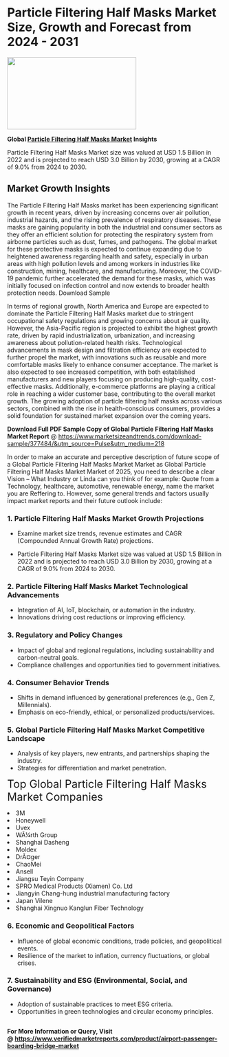 <H1>Particle Filtering Half Masks Market Size, Growth and Forecast from 2024 - 2031</H1><img class="aligncenter size-medium wp-image-584254" src="https://thirdeyenews.in/wp-content/uploads/2024/09/Global-Market-Research-300x168.jpeg" alt="" width="300" height="168" /><p><strong>Global&nbsp;<a href="https://www.marketsizeandtrends.com/download-sample/377484/&amp;utm_source=Pulse&amp;utm_medium=218">Particle Filtering Half Masks Market</a> Insights</strong></p><p>Particle Filtering Half Masks Market size was valued at USD 1.5 Billion in 2022 and is projected to reach USD 3.0 Billion by 2030, growing at a CAGR of 9.0% from 2024 to 2030.</p><p><h2>Market Growth Insights</h2> <p>The Particle Filtering Half Masks market has been experiencing significant growth in recent years, driven by increasing concerns over air pollution, industrial hazards, and the rising prevalence of respiratory diseases. These masks are gaining popularity in both the industrial and consumer sectors as they offer an efficient solution for protecting the respiratory system from airborne particles such as dust, fumes, and pathogens. The global market for these protective masks is expected to continue expanding due to heightened awareness regarding health and safety, especially in urban areas with high pollution levels and among workers in industries like construction, mining, healthcare, and manufacturing. Moreover, the COVID-19 pandemic further accelerated the demand for these masks, which was initially focused on infection control and now extends to broader health protection needs. Download Sample</p> <p>In terms of regional growth, North America and Europe are expected to dominate the Particle Filtering Half Masks market due to stringent occupational safety regulations and growing concerns about air quality. However, the Asia-Pacific region is projected to exhibit the highest growth rate, driven by rapid industrialization, urbanization, and increasing awareness about pollution-related health risks. Technological advancements in mask design and filtration efficiency are expected to further propel the market, with innovations such as reusable and more comfortable masks likely to enhance consumer acceptance. The market is also expected to see increased competition, with both established manufacturers and new players focusing on producing high-quality, cost-effective masks. Additionally, e-commerce platforms are playing a critical role in reaching a wider customer base, contributing to the overall market growth. The growing adoption of particle filtering half masks across various sectors, combined with the rise in health-conscious consumers, provides a solid foundation for sustained market expansion over the coming years. </p><p><span class=""><strong>Download Full PDF Sample Copy of Global Particle Filtering Half Masks Market Report</strong> @ <a href="https://www.marketsizeandtrends.com/download-sample/377484/&amp;utm_source=Pulse&amp;utm_medium=218" target="_blank">https://www.marketsizeandtrends.com/download-sample/377484/&amp;utm_source=Pulse&amp;utm_medium=218</a></span></p><p>In order to make an accurate and perceptive description of future scope of a Global&nbsp;Particle Filtering Half Masks Market Market as Global&nbsp;Particle Filtering Half Masks Market Market of 2025, you need to describe a clear Vision &ndash; What Industry or Linda can you think of for example: Quote from a Technology, healthcare, automotive, renewable energy, name the market you are Reffering to. However, some general trends and factors usually impact market reports and their future outlook include:</p><h3>1.&nbsp;<strong>Particle Filtering Half Masks Market Growth Projections</strong></h3><ul><li>Examine market size trends, revenue estimates and CAGR (Compounded Annual Growth Rate) projections.</li><li><p>Particle Filtering Half Masks Market size was valued at USD 1.5 Billion in 2022 and is projected to reach USD 3.0 Billion by 2030, growing at a CAGR of 9.0% from 2024 to 2030.</p></li></ul><h3>2.&nbsp;<strong>Particle Filtering Half Masks Market Technological Advancements</strong></h3><ul><li>Integration of AI, IoT, blockchain, or automation in the industry.</li><li>Innovations driving cost reductions or improving efficiency.</li></ul><h3>3.&nbsp;<strong>Regulatory and Policy Changes</strong></h3><ul><li>Impact of global and regional regulations, including sustainability and carbon-neutral goals.</li><li>Compliance challenges and opportunities tied to government initiatives.</li></ul><h3>4.&nbsp;<strong>Consumer Behavior Trends</strong></h3><ul><li>Shifts in demand influenced by generational preferences (e.g., Gen Z, Millennials).</li><li>Emphasis on eco-friendly, ethical, or personalized products/services.</li></ul><h3>5.&nbsp;<strong>Global Particle Filtering Half Masks Market Competitive Landscape</strong></h3><ul><li>Analysis of key players, new entrants, and partnerships shaping the industry.</li><li>Strategies for differentiation and market penetration.</li></ul><p data-pm-slice="1 1 []"><span style="color: inherit; font-family: inherit; font-size: 25px;">Top Global Particle Filtering Half Masks Market Companies</span></p><div class="" data-test-id=""><p><li>3M</li><li> Honeywell</li><li> Uvex</li><li> WÃ¼rth Group</li><li> Shanghai Dasheng</li><li> Moldex</li><li> DrÃ¤ger</li><li> ChaoMei</li><li> Ansell</li><li> Jiangsu Teyin Company</li><li> SPRO Medical Products (Xiamen) Co. Ltd</li><li> Jiangyin Chang-hung industrial manufacturing factory</li><li> Japan Vilene</li><li> Shanghai Xingnuo Kanglun Fiber Technology</li></p></div><h3>6.&nbsp;<strong>Economic and Geopolitical Factors</strong></h3><ul><li>Influence of global economic conditions, trade policies, and geopolitical events.</li><li>Resilience of the market to inflation, currency fluctuations, or global crises.</li></ul><h3>7.&nbsp;<strong>Sustainability and ESG (Environmental, Social, and Governance)</strong></h3><ul><li>Adoption of sustainable practices to meet ESG criteria.</li><li>Opportunities in green technologies and circular economy principles.</li></ul><h2><strong style="font-size: 14px;">For More Information or Query, Visit @&nbsp;</strong><a style="background-color: #ffffff; font-size: 14px;" href="https://www.marketsizeandtrends.com/report/particle-filtering-half-masks-market/" target="_blank">https://www.verifiedmarketreports.com/product/airport-passenger-boarding-bridge-market</a></h2>
